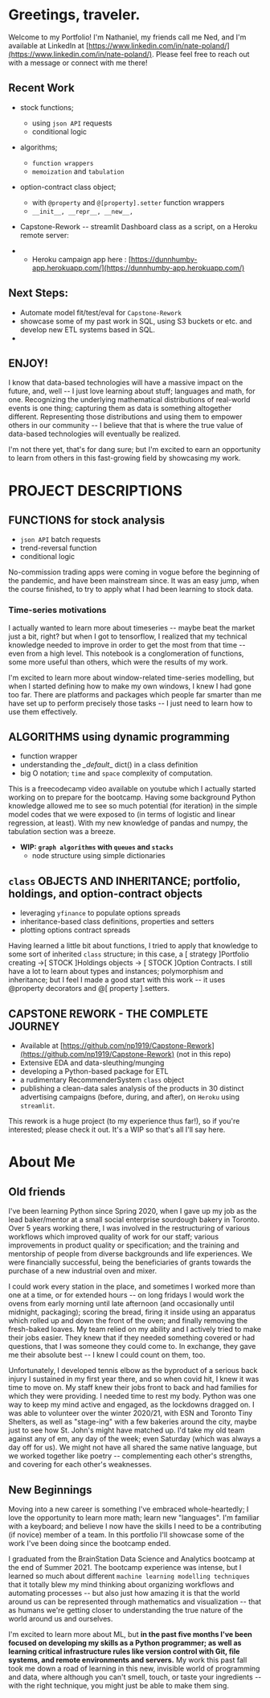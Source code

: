 # Greetings, traveler. 

Welcome to my Portfolio! I'm Nathaniel, my friends call me Ned, and I'm available at LinkedIn at [https://www.linkedin.com/in/nate-poland/](https://www.linkedin.com/in/nate-poland/). Please feel free to reach out with a message or connect with me there! 

## Recent Work
-  stock functions;
	- using `json API` requests
	- conditional logic

- algorithms;
	- `function wrappers`
	- `memoization` and `tabulation`
	
- option-contract class object;
	- with `@property` and `@[property].setter` function wrappers
	- `__init__, __repr__, __new__,`

-  Capstone-Rework -- streamlit Dashboard class as a script, on a Heroku remote server:
-  
	- Heroku campaign app here : [https://dunnhumby-app.herokuapp.com/](https://dunnhumby-app.herokuapp.com/)
	
## Next Steps:
- Automate model fit/test/eval for `Capstone-Rework`
- showcase some of my past work in SQL, using S3 buckets or etc. and develop new ETL systems based in SQL.
- 
## ENJOY!

I know that data-based technologies will have a massive impact on the future, and, well -- I just love learning about stuff; languages and math, for one. Recognizing the underlying mathematical distributions of real-world events is one thing; capturing them as data is something altogether different. Representing those distributions and using them to empower others in our community -- I believe that that is where the true value of data-based technologies will eventually be realized. 

I'm not there yet, that's for dang sure; but I'm excited to earn an opportunity to learn from others in this fast-growing field by showcasing my work.

# PROJECT DESCRIPTIONS
## FUNCTIONS for stock analysis

- `json API` batch requests 
- trend-reversal function
- conditional logic 

No-commission trading apps were coming in vogue before the beginning of the pandemic, and have been mainstream since. It was an easy jump, when the course finished, to try to apply what I had been learning to stock data.

### Time-series motivations

I actually wanted to learn more about timeseries -- maybe beat the market just a bit, right? but when I got to tensorflow, I realized that my technical knowledge needed to improve in order to get the most from that time -- even from a high level. This notebook is a conglomeration of functions, some more useful than others, which were the results of my work. 

I'm excited to learn more about window-related time-series modelling, but when I started defining how to make my own windows, I knew I had gone too far. There are platforms and packages which people far smarter than me have set up to perform precisely those tasks -- I just need to learn how to use them effectively. 

## ALGORITHMS using dynamic programming

- function wrapper
- understanding the _\_default__  dict() in a class definition
- big O notation; `time` and `space` complexity of computation.
    
This is a freecodecamp video available on youtube which I actually started working on to prepare for the bootcamp. Having some background Python knowledge allowed me to see so much potential (for iteration) in the simple model codes that we were exposed to (in terms of logistic and linear regression, at least). With my new knowledge of pandas and numpy, the tabulation section was a breeze.

- **WIP: `graph algorithms` with `queues` and `stacks`**
    - node structure using simple dictionaries 

## `class` OBJECTS AND INHERITANCE; portfolio, holdings, and option-contract objects

- leveraging `yfinance` to populate options spreads
- inheritance-based class definitions, properties and setters
- plotting options contract spreads

Having learned a little bit about functions, I tried to apply that knowledge to some sort of inherited `class` structure; in this case, a [ strategy ]Portfolio creating ->[ STOCK ]Holdings objects -> [ STOCK ]Option Contracts. I still have a lot to learn about types and instances; polymorphism and inheritance; but I feel I made a good start with this work -- it uses @property decorators and @[ property ].setters. 

## CAPSTONE REWORK - THE COMPLETE JOURNEY

- Available at [https://github.com/np1919/Capstone-Rework](https://github.com/np1919/Capstone-Rework) (not in this repo)
- Extensive EDA and data-sleuthing/munging
- developing a Python-based package for ETL
- a rudimentary RecommenderSystem `class` object
- publishing a clean-data sales analysis of the products in 30 distinct advertising campaigns (before, during, and after), on `Heroku` using `streamlit`. 
 
 This rework is a huge project (to my experience thus far!), so if you're interested; please check it out. It's a WIP so that's all I'll say here. 
 
 
# About Me 
## Old friends

I've been learning Python since Spring 2020, when I gave up my job as the lead baker/mentor at a small social enterprise sourdough bakery in Toronto. Over 5 years working there, I was involved in the restructuring of various workflows which improved quality of work for our staff; various improvements in product quality or specification; and the training and mentorship of people from diverse backgrounds and life experiences. We were financially successful, being the beneficiaries of grants towards the purchase of a new industrial oven and mixer. 

I could work every station in the place, and sometimes I worked more than one at a time, or for extended hours -- on long fridays I would work the ovens from early morning until late afternoon (and occasionally until midnight, packaging); scoring the bread, firing it inside using an apparatus which rolled up and down the front of the oven; and finally removing the fresh-baked loaves. My team relied on my ability and I actively tried to make their jobs easier. They knew that if they needed something covered or had questions, that I was someone they could come to. In exchange, they gave me their absolute best -- I knew I could count on them, too.

Unfortunately, I developed tennis elbow as the byproduct of a serious back injury I sustained in my first year there, and so when covid hit, I knew it was time to move on.  My staff knew their jobs front to back and had families for which they were providing. I needed time to rest my body. Python was one way to keep my mind active and engaged, as the lockdowns dragged on. I was able to volunteer over the winter 2020/21, with ESN and Toronto Tiny Shelters, as well as "stage-ing" with a few bakeries around the city, maybe just to see how St. John's might have matched up. I'd take my old team against any of em, any day of the week; even Saturday (which was always a day off for us). We might not have all shared the same native language, but we worked together like poetry -- complementing each other's strengths, and covering for each other's weaknesses.

## New Beginnings

Moving into a new career is something I've embraced whole-heartedly; I love the opportunity to learn more math; learn new "languages". I'm familiar with a keyboard; and believe I now have the skills I need to be a contributing (if novice) member of a team. In this portfolio I'll showcase some of the work I've been doing since the bootcamp ended. 

I graduated from the BrainStation Data Science and Analytics bootcamp at the end of Summer 2021. 
The bootcamp experience was intense, but I learned so much about different `machine learning modelling techniques` that it totally blew my mind thinking about organizing workflows and automating processes -- but also just how amazing it is that the world around us can be represented through mathematics and visualization -- that as humans we're getting closer to understanding the true nature of the world around us and ourselves.

I'm excited to learn more about ML, but **in the past five months I've been focused on developing my skills as a Python programmer; as well as learning critical infrastructure rules like version control with Git, file systems, and remote environments and servers.** My work this past fall took me down a road of learning in this new, invisible world of programming and data, where although you can't smell, touch, or taste your ingredients -- with the right technique, you might just be able to make them sing.

